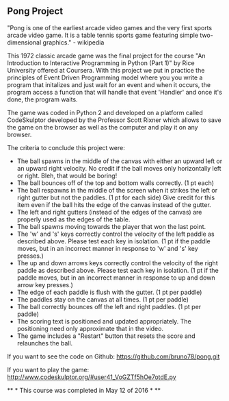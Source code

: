 ## Pong Project

"Pong is one of the earliest arcade video games and the very first sports arcade video game. It is a table tennis sports game featuring simple two-dimensional graphics." - wikipedia

This 1972 classic arcade game was the final project for the course "An Introduction to Interactive Programming in Python (Part 1)" by Rice University offered at Coursera. With this project we put in practice the principles of Event Driven Programming model where you you write a program that initalizes and just wait for an event and when it occurs, the program access a function that will handle that event 'Handler' and once it's done, the program waits.

The game was coded in Python 2 and developed on a platform called CodeSkulptor developed by the Professor Scott Rixner which allows to save the game on the browser as well as the computer and play it on any browser.

The criteria to conclude this project were:
- The ball spawns in the middle of the canvas with either an upward left or an upward right velocity. No credit if the ball moves only horizontally left or right. Bleh, that would be boring!
- The ball bounces off of the top and bottom walls correctly. (1 pt each)
- The ball respawns in the middle of the screen when it strikes the left or right gutter but not the paddles. (1 pt for each side) Give credit for this item even if the ball hits the edge of the canvas instead of the gutter.
- The left and right gutters (instead of the edges of the canvas) are properly used as the edges of the table.
- The ball spawns moving towards the player that won the last point.
- The 'w' and 's' keys correctly control the velocity of the left paddle as described above. Please test each key in isolation. (1 pt if the paddle moves, but in an incorrect manner in response to 'w' and 's' key presses.)
- The up and down arrows keys correctly control the velocity of the right paddle as described above. Please test each key in isolation. (1 pt if the paddle moves, but in an incorrect manner in response to up and down arrow key presses.)
- The edge of each paddle is flush with the gutter. (1 pt per paddle)
- The paddles stay on the canvas at all times. (1 pt per paddle)
- The ball correctly bounces off the left and right paddles. (1 pt per paddle)
- The scoring text is positioned and updated appropriately. The positioning need only approximate that in the video.
- The game includes a "Restart" button that resets the score and relaunches the ball.

If you want to see the code on Github:
https://github.com/bruno78/pong.git

If you want to play the game:
http://www.codeskulptor.org/#user41_VoGZTf5hOe7otdE.py

** * This course was completed in May 12 of 2016 * **
